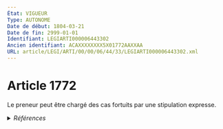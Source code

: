 ```yaml
---
État: VIGUEUR
Type: AUTONOME
Date de début: 1804-03-21
Date de fin: 2999-01-01
Identifiant: LEGIARTI000006443302
Ancien identifiant: ACAXXXXXXXX5X01772AAXXAA
URL: article/LEGI/ARTI/00/00/06/44/33/LEGIARTI000006443302.xml
---
```


<h1>Article 1772</h1>

Le preneur peut être chargé des cas fortuits par une stipulation expresse.


<details>
  <summary><em>Références</em></summary>

  <h2>Articles faisant référence à l'article</h2>
  
  <ul>
    <li>
      <a href="https://legal.tricoteuses.fr//redirection/LEGIARTI000006583761?vers=git&vers=legifrance">Code rural (nouveau) - article L411-22 AUTONOME ABROGE, en vigueur du 1982-12-01 au 2006-07-14</a> CITATION source
    </li>
  </ul>
  
  <h2>Références faites par l'article</h2>
  
  <ul>
    <li>
      2999-01-01 CITATION cible <a href="https://legal.tricoteuses.fr//redirection/LEGIARTI000006583761?vers=git&vers=legifrance">Code rural (nouveau) - article L411-22 AUTONOME ABROGE, en vigueur du 1982-12-01 au 2006-07-14</a>
    </li>
    <li>
      CODIFICATION source Loi 1804-03-07
    </li>
    <li>
      CREATION source Loi 1804-03-07 promulguée le 17 mars 1804
    </li>
  </ul>
</details>
